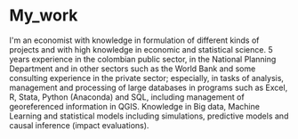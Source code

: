 # My_work
I'm an economist with knowledge in formulation of different kinds of projects and with high knowledge in economic and statistical science. 5 years experience in the colombian public sector, in the National Planning Department and in other sectors such as the World Bank and some consulting experience in the private sector; especially, in tasks of analysis, management and processing of large databases in programs such as Excel, R, Stata, Python (Anaconda) and SQL, including management of georeferenced information in QGIS. Knowledge in Big data, Machine Learning and statistical models including simulations, predictive models and causal inference (impact evaluations).
